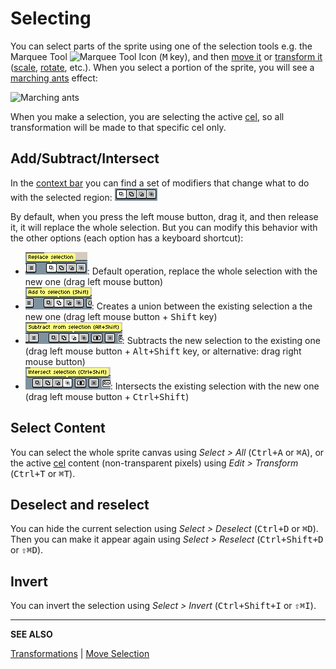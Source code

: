 # Selecting

You can select parts of the sprite using one of the selection tools
e.g. the Marquee Tool ![Marquee Tool Icon](tools/marquee-tool.png) (<kbd>M</kbd> key),
and then [move it](move-selection.md) or [transform it](transformations.md)
([scale](resize.md), [rotate](rotate.md), etc.). When you select a
portion of the sprite, you will see a
[marching ants](https://en.wikipedia.org/wiki/Marching_ants) effect:

![Marching ants](selecting/marching-ants.gif)

When you make a selection, you are selecting the active [cel](cel.md),
so all transformation will be made to that specific cel only.

## Add/Subtract/Intersect

In the [context bar](context-bar.md) you can find a set of modifiers that
change what to do with the selected region: ![Modifiers](selecting/modifiers.png)

By default, when you press the left mouse button, drag it, and then
release it, it will replace the whole selection. But you can modify
this behavior with the other options (each option has a keyboard
shortcut):

* ![Replace Selection](selecting/replace-selection.png): Default operation, replace the whole selection with the new one (drag left mouse button)
* ![Add Selection](selecting/add-selection.png): Creates a union between the existing selection a the new one (drag left mouse button + <kbd>Shift</kbd> key)
* ![Subtract Selection](selecting/subtract-selection.png): Subtracts the new selection to the existing one (drag left mouse button + <kbd>Alt+Shift</kbd> key, or alternative: drag right mouse button)
* ![Intersect Selection](selecting/intersect-selection.png): Intersects the existing selection with the new one (drag left mouse button + <kbd>Ctrl+Shift</kbd>)

## Select Content

You can select the whole sprite canvas using *Select > All* (<kbd>Ctrl+A</kbd>
or <kbd>⌘A</kbd>), or the active [cel](cel.md) content (non-transparent pixels)
using *Edit > Transform* (<kbd>Ctrl+T</kbd> or <kbd>⌘T</kbd>).

## Deselect and reselect

You can hide the current selection using *Select > Deselect*
(<kbd>Ctrl+D</kbd> or <kbd>⌘D</kbd>). Then you can make it appear again using
*Select > Reselect* (<kbd>Ctrl+Shift+D</kbd> or <kbd>⇧⌘D</kbd>).

## Invert

You can invert the selection using
*Select > Invert* (<kbd>Ctrl+Shift+I</kbd> or <kbd>⇧⌘I</kbd>).

---

**SEE ALSO**

[Transformations](transformations.md) |
[Move Selection](move-selection.md)
